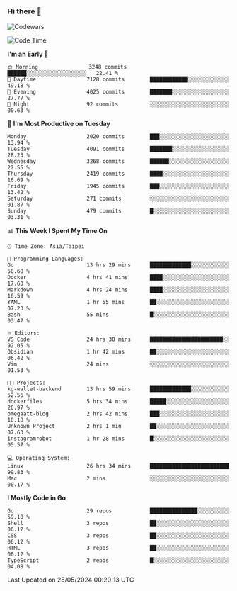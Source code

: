 ### Hi there 👋

![Codewars](https://www.codewars.com/users/omegaatt36/badges/small)

<!--START_SECTION:waka-->
![Code Time](http://img.shields.io/badge/Code%20Time-2%2C461%20hrs%2014%20mins-blue)

**I'm an Early 🐤** 

```text
🌞 Morning                3248 commits        ██████░░░░░░░░░░░░░░░░░░░   22.41 % 
🌆 Daytime                7128 commits        ████████████░░░░░░░░░░░░░   49.18 % 
🌃 Evening                4025 commits        ███████░░░░░░░░░░░░░░░░░░   27.77 % 
🌙 Night                  92 commits          ░░░░░░░░░░░░░░░░░░░░░░░░░   00.63 % 
```
📅 **I'm Most Productive on Tuesday** 

```text
Monday                   2020 commits        ███░░░░░░░░░░░░░░░░░░░░░░   13.94 % 
Tuesday                  4091 commits        ███████░░░░░░░░░░░░░░░░░░   28.23 % 
Wednesday                3268 commits        ██████░░░░░░░░░░░░░░░░░░░   22.55 % 
Thursday                 2419 commits        ████░░░░░░░░░░░░░░░░░░░░░   16.69 % 
Friday                   1945 commits        ███░░░░░░░░░░░░░░░░░░░░░░   13.42 % 
Saturday                 271 commits         ░░░░░░░░░░░░░░░░░░░░░░░░░   01.87 % 
Sunday                   479 commits         █░░░░░░░░░░░░░░░░░░░░░░░░   03.31 % 
```


📊 **This Week I Spent My Time On** 

```text
🕑︎ Time Zone: Asia/Taipei

💬 Programming Languages: 
Go                       13 hrs 29 mins      █████████████░░░░░░░░░░░░   50.68 % 
Docker                   4 hrs 41 mins       ████░░░░░░░░░░░░░░░░░░░░░   17.63 % 
Markdown                 4 hrs 24 mins       ████░░░░░░░░░░░░░░░░░░░░░   16.59 % 
YAML                     1 hr 55 mins        ██░░░░░░░░░░░░░░░░░░░░░░░   07.23 % 
Bash                     55 mins             █░░░░░░░░░░░░░░░░░░░░░░░░   03.47 % 

🔥 Editors: 
VS Code                  24 hrs 30 mins      ███████████████████████░░   92.05 % 
Obsidian                 1 hr 42 mins        ██░░░░░░░░░░░░░░░░░░░░░░░   06.42 % 
Vim                      24 mins             ░░░░░░░░░░░░░░░░░░░░░░░░░   01.53 % 

🐱‍💻 Projects: 
kg-wallet-backend        13 hrs 59 mins      █████████████░░░░░░░░░░░░   52.56 % 
dockerfiles              5 hrs 34 mins       █████░░░░░░░░░░░░░░░░░░░░   20.97 % 
omegaatt-blog            2 hrs 42 mins       ███░░░░░░░░░░░░░░░░░░░░░░   10.18 % 
Unknown Project          2 hrs 1 min         ██░░░░░░░░░░░░░░░░░░░░░░░   07.63 % 
instagramrobot           1 hr 28 mins        █░░░░░░░░░░░░░░░░░░░░░░░░   05.57 % 

💻 Operating System: 
Linux                    26 hrs 34 mins      █████████████████████████   99.83 % 
Mac                      2 mins              ░░░░░░░░░░░░░░░░░░░░░░░░░   00.17 % 
```

**I Mostly Code in Go** 

```text
Go                       29 repos            ███████████████░░░░░░░░░░   59.18 % 
Shell                    3 repos             ██░░░░░░░░░░░░░░░░░░░░░░░   06.12 % 
CSS                      3 repos             ██░░░░░░░░░░░░░░░░░░░░░░░   06.12 % 
HTML                     3 repos             ██░░░░░░░░░░░░░░░░░░░░░░░   06.12 % 
TypeScript               2 repos             █░░░░░░░░░░░░░░░░░░░░░░░░   04.08 % 
```




 Last Updated on 25/05/2024 00:20:13 UTC
<!--END_SECTION:waka-->

<!--
**omegaatt36/omegaatt36** is a ✨ _special_ ✨ repository because its `README.md` (this file) appears on your GitHub profile.

Here are some ideas to get you started:

- 🔭 I’m currently working on ...
- 🌱 I’m currently learning ...
- 👯 I’m looking to collaborate on ...
- 🤔 I’m looking for help with ...
- 💬 Ask me about ...
- 📫 How to reach me: ...
- 😄 Pronouns: ...
- ⚡ Fun fact: ...
-->
